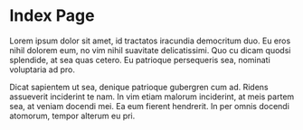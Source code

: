 # Index Page

Lorem ipsum dolor sit amet, id tractatos iracundia democritum duo. Eu eros nihil dolorem eum, no vim nihil suavitate delicatissimi. Quo cu dicam quodsi splendide, at sea quas cetero. Eu patrioque persequeris sea, nominati voluptaria ad pro.

Dicat sapientem ut sea, denique patrioque gubergren cum ad. Ridens assueverit inciderint te nam. In vim etiam malorum inciderint, at meis partem sea, at veniam docendi mei. Ea eum fierent hendrerit. In per omnis docendi atomorum, tempor alterum eu pri.